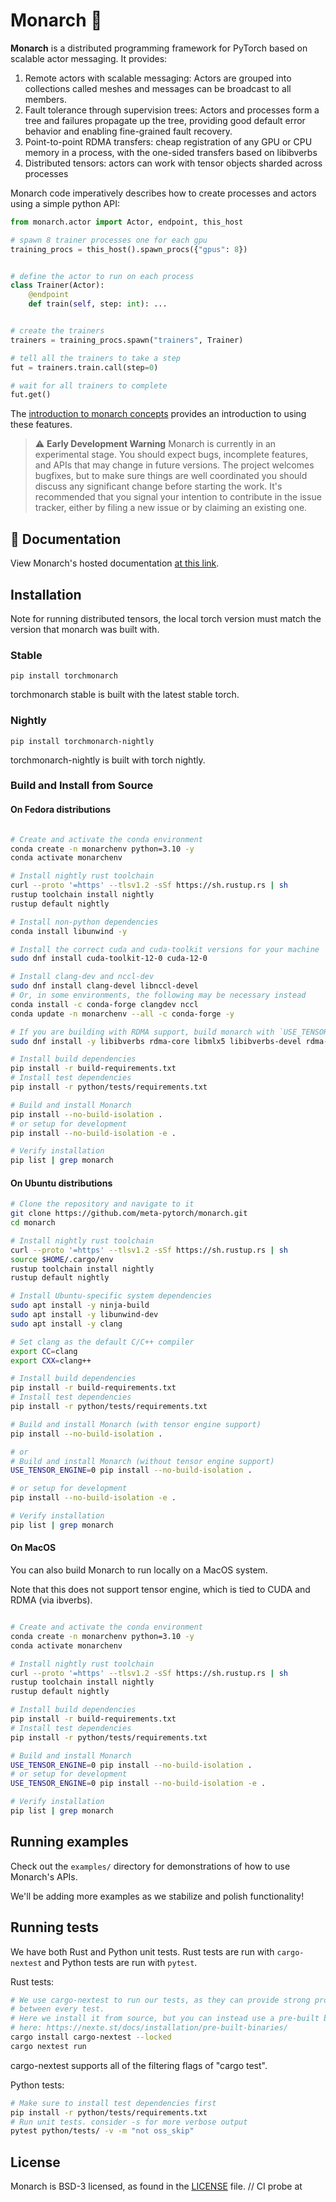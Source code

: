 # Monarch 🦋

**Monarch** is a distributed programming framework for PyTorch based on scalable
actor messaging. It provides:

1. Remote actors with scalable messaging: Actors are grouped into collections called meshes and messages can be broadcast to all members.
2. Fault tolerance through supervision trees: Actors and processes form a tree and failures propagate up the tree, providing good default error behavior and enabling fine-grained fault recovery.
3. Point-to-point RDMA transfers: cheap registration of any GPU or CPU memory in a process, with the one-sided transfers based on libibverbs
4. Distributed tensors: actors can work with tensor objects sharded across processes

Monarch code imperatively describes how to create processes and actors using a simple python API:

```python
from monarch.actor import Actor, endpoint, this_host

# spawn 8 trainer processes one for each gpu
training_procs = this_host().spawn_procs({"gpus": 8})


# define the actor to run on each process
class Trainer(Actor):
    @endpoint
    def train(self, step: int): ...


# create the trainers
trainers = training_procs.spawn("trainers", Trainer)

# tell all the trainers to take a step
fut = trainers.train.call(step=0)

# wait for all trainers to complete
fut.get()
```


The [introduction to monarch concepts](https://meta-pytorch.org/monarch/generated/examples/getting_started.html) provides an introduction to using these features.

> ⚠️ **Early Development Warning** Monarch is currently in an experimental
> stage. You should expect bugs, incomplete features, and APIs that may change
> in future versions. The project welcomes bugfixes, but to make sure things are
> well coordinated you should discuss any significant change before starting the
> work. It's recommended that you signal your intention to contribute in the
> issue tracker, either by filing a new issue or by claiming an existing one.

## 📖 Documentation

View Monarch's hosted documentation [at this link](https://meta-pytorch.org/monarch/).

## Installation
Note for running distributed tensors, the local torch version must match the version that monarch was built with.

### Stable
`pip install torchmonarch`

torchmonarch stable is built with the latest stable torch.

### Nightly
`pip install torchmonarch-nightly`

torchmonarch-nightly is built with torch nightly.

### Build and Install from Source

#### On Fedora distributions

```sh

# Create and activate the conda environment
conda create -n monarchenv python=3.10 -y
conda activate monarchenv

# Install nightly rust toolchain
curl --proto '=https' --tlsv1.2 -sSf https://sh.rustup.rs | sh
rustup toolchain install nightly
rustup default nightly

# Install non-python dependencies
conda install libunwind -y

# Install the correct cuda and cuda-toolkit versions for your machine
sudo dnf install cuda-toolkit-12-0 cuda-12-0

# Install clang-dev and nccl-dev
sudo dnf install clang-devel libnccl-devel
# Or, in some environments, the following may be necessary instead
conda install -c conda-forge clangdev nccl
conda update -n monarchenv --all -c conda-forge -y

# If you are building with RDMA support, build monarch with `USE_TENSOR_ENGINE=1 pip install --no-build-isolation .` and dnf install the following packages
sudo dnf install -y libibverbs rdma-core libmlx5 libibverbs-devel rdma-core-devel

# Install build dependencies
pip install -r build-requirements.txt
# Install test dependencies
pip install -r python/tests/requirements.txt

# Build and install Monarch
pip install --no-build-isolation .
# or setup for development
pip install --no-build-isolation -e .

# Verify installation
pip list | grep monarch
```

#### On Ubuntu distributions

```sh
# Clone the repository and navigate to it
git clone https://github.com/meta-pytorch/monarch.git
cd monarch

# Install nightly rust toolchain
curl --proto '=https' --tlsv1.2 -sSf https://sh.rustup.rs | sh
source $HOME/.cargo/env
rustup toolchain install nightly
rustup default nightly

# Install Ubuntu-specific system dependencies
sudo apt install -y ninja-build
sudo apt install -y libunwind-dev
sudo apt install -y clang

# Set clang as the default C/C++ compiler
export CC=clang
export CXX=clang++

# Install build dependencies
pip install -r build-requirements.txt
# Install test dependencies
pip install -r python/tests/requirements.txt

# Build and install Monarch (with tensor engine support)
pip install --no-build-isolation .

# or
# Build and install Monarch (without tensor engine support)
USE_TENSOR_ENGINE=0 pip install --no-build-isolation .

# or setup for development
pip install --no-build-isolation -e .

# Verify installation
pip list | grep monarch
```

#### On MacOS

You can also build Monarch to run locally on a MacOS system.

Note that this does not support tensor engine, which is tied to CUDA and RDMA (via ibverbs).


```sh

# Create and activate the conda environment
conda create -n monarchenv python=3.10 -y
conda activate monarchenv

# Install nightly rust toolchain
curl --proto '=https' --tlsv1.2 -sSf https://sh.rustup.rs | sh
rustup toolchain install nightly
rustup default nightly

# Install build dependencies
pip install -r build-requirements.txt
# Install test dependencies
pip install -r python/tests/requirements.txt

# Build and install Monarch
USE_TENSOR_ENGINE=0 pip install --no-build-isolation .
# or setup for development
USE_TENSOR_ENGINE=0 pip install --no-build-isolation -e .

# Verify installation
pip list | grep monarch
```


## Running examples

Check out the `examples/` directory for demonstrations of how to use Monarch's APIs.

We'll be adding more examples as we stabilize and polish functionality!

## Running tests

We have both Rust and Python unit tests. Rust tests are run with `cargo-nextest`
and Python tests are run with `pytest`.

Rust tests:
```sh
# We use cargo-nextest to run our tests, as they can provide strong process isolation
# between every test.
# Here we install it from source, but you can instead use a pre-built binary described
# here: https://nexte.st/docs/installation/pre-built-binaries/
cargo install cargo-nextest --locked
cargo nextest run
```
cargo-nextest supports all of the filtering flags of "cargo test".

Python tests:
```sh
# Make sure to install test dependencies first
pip install -r python/tests/requirements.txt
# Run unit tests. consider -s for more verbose output
pytest python/tests/ -v -m "not oss_skip"
```

## License

Monarch is BSD-3 licensed, as found in the [LICENSE](LICENSE) file.
// CI probe at <SHA>

